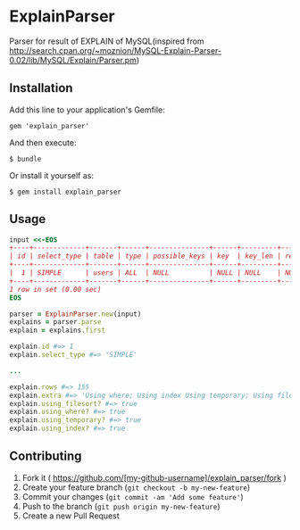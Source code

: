 # ExplainParser

Parser for result of EXPLAIN of MySQL(inspired from http://search.cpan.org/~moznion/MySQL-Explain-Parser-0.02/lib/MySQL/Explain/Parser.pm)

## Installation

Add this line to your application's Gemfile:

    gem 'explain_parser'

And then execute:

    $ bundle

Or install it yourself as:

    $ gem install explain_parser

## Usage

```ruby
input <<-EOS
+----+-------------+-------+------+---------------+------+---------+------+------+----------------------------------------------------------+
| id | select_type | table | type | possible_keys | key  | key_len | ref  | rows | Extra                                                    |
+----+-------------+-------+------+---------------+------+---------+------+------+----------------------------------------------------------+
|  1 | SIMPLE      | users | ALL  | NULL          | NULL | NULL    | NULL |  155 | Using where; Using index Using temporary; Using filesort |
+----+-------------+-------+------+---------------+------+---------+------+------+----------------------------------------------------------+
1 row in set (0.00 sec)
EOS

parser = ExplainParser.new(input)
explains = parser.parse
explain = explains.first

explain.id #=> 1
explain.select_type #=> 'SIMPLE'

...

explain.rows #=> 155
explain.extra #=> 'Using where; Using index Using temporary; Using filesort'
explain.using_filesort? #=> true
explain.using_where? #=> true
explain.using_temporary? #=> true
explain.using_index? #=> true
```

## Contributing

1. Fork it ( https://github.com/[my-github-username]/explain_parser/fork )
2. Create your feature branch (`git checkout -b my-new-feature`)
3. Commit your changes (`git commit -am 'Add some feature'`)
4. Push to the branch (`git push origin my-new-feature`)
5. Create a new Pull Request
